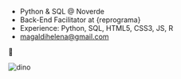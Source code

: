 - Python & SQL @ Noverde
- Back-End Facilitator at {reprograma}
- Experience: Python, SQL, HTML5, CSS3, JS, R
- magaldihelena@gmail.com

🌮

![dino](https://user-images.githubusercontent.com/44007002/114278135-b14b9780-9a04-11eb-8c74-fdc361582487.gif)



<!--
**helenamagaldi/helenamagaldi** is a ✨ _special_ ✨ repository because its `README.md` (this file) appears on your GitHub profile.

Here are some ideas to get you started:

- 🔭 I’m currently working on ...
- 🌱 I’m currently learning ...
- 👯 I’m looking to collaborate on ...
- 🤔 I’m looking for help with ...
- 💬 Ask me about ...
- 📫 How to reach me: ...
- 😄 Pronouns: ...
- ⚡ Fun fact: ...
-->
